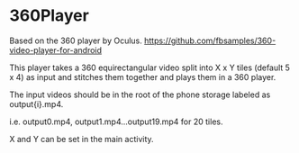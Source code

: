 # 360Player

Based on the 360 player by Oculus. https://github.com/fbsamples/360-video-player-for-android

This player takes a 360 equirectangular video split into X x Y tiles (default 5 x 4) as input and stitches them together and plays them in a 360 player.

The input videos should be in the root of the phone storage labeled as output{i}.mp4.

i.e. output0.mp4, output1.mp4...output19.mp4 for 20 tiles.

X and Y can be set in the main activity.